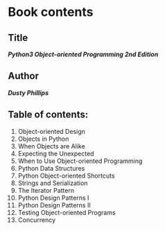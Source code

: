 # Book contents

## Title
**_Python3 Object-oriented Programming 2nd Edition_**

## Author
**_Dusty Phillips_**

## Table of contents:
1. Object-oriented Design
2. Objects in Python
3. When Objects are Alike
4. Expecting the Unexpected
5. When to Use Object-oriented Programming
6. Python Data Structures
7. Python Object-oriented Shortcuts
8. Strings and Serialization
9. The Iterator Pattern
10. Python Design Patterns I
11. Python Design Patterns II
12. Testing Object-oriented Programs
13. Concurrency
